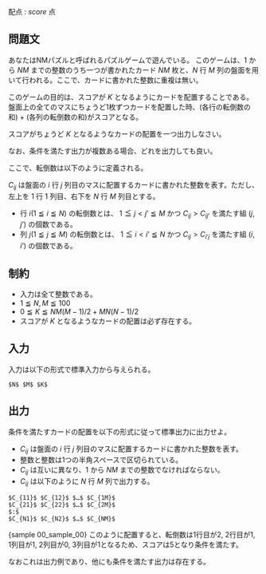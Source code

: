 配点 : ${score}$ 点

問題文
--------

あなたはNMパズルと呼ばれるパズルゲームで遊んでいる。
このゲームは、$1$ から $NM$ までの整数のうち一つが書かれたカード $NM$ 枚と、$N$ 行 $M$ 列の盤面を用いて行われる。ここで、カードに書かれた整数に重複は無い。

このゲームの目的は、スコアが $K$ となるようにカードを配置することである。
盤面上の全てのマスにちょうど1枚ずつカードを配置した時、(各行の転倒数の和) + (各列の転倒数の和)がスコアとなる。

スコアがちょうど $K$ となるようなカードの配置を一つ出力しなさい。

なお、条件を満たす出力が複数ある場合、どれを出力しても良い。

ここで、転倒数は以下のように定義される。

$C_{ij}$ は盤面の $i$ 行 $j$ 列目のマスに配置するカードに書かれた整数を表す。ただし、左上を $1$ 行 $1$ 列目、右下を $N$ 行 $M$ 列目とする。

- 行 $i (1 ≦ i ≦ N)$ の転倒数とは、 $1 ≦ j < j’ ≦ M$ かつ $C_{ij} > C_{ij’}$ を満たす組 $(j, j’)$ の個数である。
- 列 $j (1 ≦ j ≦ M)$ の転倒数とは、 $1 ≦ i < i’ ≦ N$ かつ $C_{ij} > C_{i’j}$ を満たす組 $(i, i’)$ の個数である。



制約
--------

- 入力は全て整数である。
- $1 ≦ N, M ≦ 100$
- $0 ≦ K ≦ NM(M-1)/2 + MN(N-1)/2$
- スコアが $K$ となるようなカードの配置は必ず存在する。



入力
--------

入力は以下の形式で標準入力から与えられる。

~~~
$N$ $M$ $K$
~~~


出力
--------

条件を満たすカードの配置を以下の形式に従って標準出力に出力せよ。

- $C_{ij}$ は盤面の $i$ 行 $j$ 列目のマスに配置するカードに書かれた整数を表す。
- 整数と整数は1つの半角スペースで区切られている。
- $C_{ij}$ は互いに異なり、$1$ から $NM$ までの整数でなければならない。
- $C_{ij}$ は以下のように $N$ 行 $M$ 列で出力する。

~~~
$C_{11}$ $C_{12}$ $…$ $C_{1M}$
$C_{21}$ $C_{22}$ $…$ $C_{2M}$
$:$
$C_{N1}$ $C_{N2}$ $…$ $C_{NM}$
~~~

{sample 00_sample_00}
このように配置すると、転倒数は1行目が2, 2行目が1, 1列目が1, 2列目が0, 3列目が1となるため、スコアは5となり条件を満たす。

なおこれは出力例であり、他にも条件を満たす出力は存在する。
